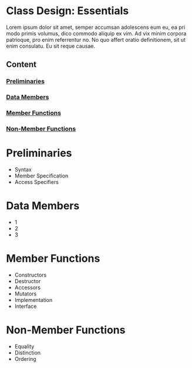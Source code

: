 # Class Design: Essentials
Lorem ipsum dolor sit amet, semper accumsan adolescens eum eu, ea pri modo primis volumus, dico commodo aliquip ex vim. Ad vix minim corpora patrioque, pro enim referrentur no. No quo affert oratio definitionem, sit ut enim consulatu. Eu sit reque causae.

## Content

### [Preliminaries](https://github.com/cmbrandt/cxx-fundamentals/blob/master/1_class_design_essentials.md#preliminaries-1)

### [Data Members](https://github.com/cmbrandt/cxx-fundamentals/blob/master/1_class_design_essentials.md#data-members-1)

### [Member Functions](https://github.com/cmbrandt/cxx-fundamentals/blob/master/1_class_design_essentials.md#member-functions-1)

### [Non-Member Functions](https://github.com/cmbrandt/cxx-fundamentals/blob/master/1_class_design_essentials.md#non-member-functions-1)


# Preliminaries

* Syntax
* Member Specification
* Access Specifiers

# Data Members

* 1
* 2
* 3

# Member Functions

* Constructors
* Destructor
* Accessors
* Mutators
* Implementation
* Interface

# Non-Member Functions

* Equality
* Distinction
* Ordering
